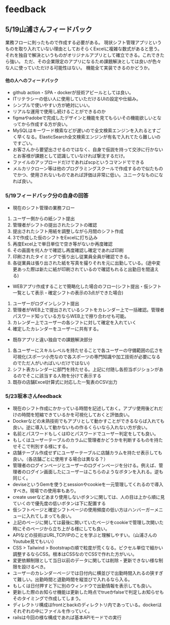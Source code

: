 # feedback

## 5/19山浦さんフィードバック
業務フローに則ったもので作成する必要がある。
現状シフト管理アプリというものを取り入れていない理由としておそらくExcelに複雑な数式があると思う。
それを独自で解決というものがオリジナルアプリとして確立できる。これできたら強い。
ただ、その企業限定のアプリになるため課題解決としては良いが色々な人に使っていただける可能性はない。
機能全て実装できるのかどうか。

#### 他の人へのフィードバック
- github action・SPA・dockerが技術アピールとしては良い。
- ITリテラシーの低い人に使用していただけるUIの設定や仕組み。
- シンプルで使いやすい方が絶対にいい。
- リアルな運用で使用し続けることができるのか
- figmaやadobeで完成したデザインと機能を見てもらいその機能欲しいとなってから作成する方が良い。
- MySQLはキーワード検索などが遅いので全文検索エンジンを入れるとすごく早くなる。ElasticSearch全文検索エンジンが有名で入れてたら難しいのですごい。
- お客さんから要望出させるのではなく、自身で仮説を持って交渉に行かないとお客様が課題として認識していなければ撃沈するだけ。
- ファイルのアップロードだけであればscpというコマンドでできる
- メルカリクローン等は他のプログラミングスクールで作成するので似たものでかつ、使用されないものであれば評価は非常に低い。ユニークなものになれば良い。


### 5/19フィードバック分の自身の回答
- 現在のシフト管理の業務フロー
1. ユーザー側からの紙シフト提出
2. 管理者がシフトの提出されたシフトの確認
3. 提出されたシフト用紙を調整しながら月間のシフト作成
4. 3で作成した仮のシフトをExcelに打ち込み
5. 再度Excel上で単日単位で空き等がないか再度確認
6. その画面を何人かで確認し再度確認し確定であれば印刷
7. 印刷されたタイミングで張り出し従業員全員が確認できる。
8. 各従業員は張り出された紙を写真を撮りそれを元に出勤している。(途中変更あった際は新たに紙が印刷されているので確認もれると出勤日を間違える)

- WEBアプリ作成することで簡略化した場合のフロー(シフト提出・仮シフト一覧として表示・確定シフトの表示の3点ができた場合)
1. ユーザーがログインしシフト提出
2. 管理者がWEB上で提出されているシフトをカレンダー上で一括確認。管理者パスワード知っている方ならWEB上で擦り合わせも可能。
3. カレンダー上でユーザーの各シフトに対して確定を入れていく
4. 確定したカレンダーをユーザーに共有する。

- 既存アプリと違い独自での課題解決部分
1. 各ユーザーにスキルレベルを持たせることで各ユーザーの守備範囲の広さを可視化(スポーツ小売なので各スポーツの専門知識や加工技術が必要になるのでただ人がいればいいだけではない)
2. シフト表カレンダーに部門を持たせる。上記に付随し各担当ポジションがあるのでそこに該当する人物を分けて表示する
3. 既存の店舗Excel計算式に対応した一覧表のCSV出力


### 5/23坂本さんfeedback
- 現在のシフト作成にかかっている時間を記述しておく。アプリ使用後どれだけの時間を短縮できているかを可視化しておくと評価良い。
- Dockerなどの未熟技術でもアプリとして動かすことができるならば入れても良い。逆に導入して動かないもの作るくらいなら入れない方が良い。
- 名前とパスワードもしくはIDとパスワードでユーザー判定をしても良い。
- もしくはユーザーテーブルのカラムに管理者かどうかを判断するものを持たせそこで判別する様にする。
- 店舗テーブル作成せずにユーザーテーブルに店舗カラムを持たせ表示しても良い。（各店舗ごとに使用する場合は異なる？）
- 管理者のログインページとユーザーのログインページを分ける。例えば、管理者のログイン画面したにユーザーはこちらのようなボタンを入れる。逆も同じく。
- deviseというGemを使うとsessionやcookieを一元管理してくれるので導入すべき。現場での使用率もあり。
- create userなどあまり使用しないボタンに関しては、人の目は上から順に見ていくので優先度の低いボタンは下に配置する
- 仮シフトページと確定シフトページの使用頻度の低い方はハンバーガーメニューに入れてしまっても良い。
- 上記のページに関しては最後に開いていたページをcookieで管理し次開いた時にそのページから立ち上がる様にしても良い。
- APIなどの技術はURL,TCP/IPのことを学ぶと理解しやすい。（山浦さんのYoutube見てもいい）
- CSS > Tailwind > Bootstrapの順で粒度が荒くなる。ピクセル単位で細かい調整するならCSS。根本はCSSなのでCSSで作れた方がいい。
- 変更依頼制限として当日以前のデータに関しては削除・更新できない様な制限を設けるべき。
- ユーザーのカレンダーページでは日付内に横並びで出勤時間入れるの狭すぎて難しい。出勤時間と退勤時間を縦並びで入れるなら入る。
- もしくは日付押すと下に別のウィンドウで出勤情報を表示しても良い。
- 更新した際のお知らせ機能は更新した時点でtrueかfalseで判定しお知らせもそのタイミングで作成してしまう。
- ディレクトリ構成はfrontとbackのディレクトリ内であっている。dockerはそれぞれの中にファイルを作っていく。
- railsは今回の様な構成であれば基本APIモードでの実行